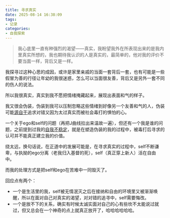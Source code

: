 ```yaml
---
title: 寻求真实
date: 2025-08-14 16:38:09
tags:
- 记录
categories:
- 自我探索
---
```


>我心底里一直有种强烈的渴望——真实，我盼望我外在所表现出来的是我内里真实所想的，我也期待我认识的人是真实的，最简单的，他对我的评价不要当面一样，背后又是一样。

我探寻过这种心思的成因，或许是家里亲戚的当面一套背后一套，也有可能是一些假冒为善的行径让年幼的我很迷惑，怎么可以当面很友善，背后又是另外一套不同的伤人的说法。

所以我很真实，真实到我不愿把情绪掩藏起来，展现出表面和气的样子。

我又很会伪装，伪装到我可以压制忽略这些情绪到好像另一个友善和气的人，伪装可能[源自于](https://asherlife.github.io/2025/07/about_self-discovery/)追求对错又因为太过真实而被社会毒打的惧怕的心。

一个关于ego和self的问题（再把J曲线拉出来温故一遍），但还有一个我是谁的问题，之前提到过我的[自我不稳定](https://asherlife.github.io/2025/03/%E5%86%99%E5%9C%A8%E4%BA%8C%E5%8D%81%E4%B8%83%E5%B2%81%E5%8D%8A/)，就是在塑造伪装的我的过程中，被毒打后寻求的认可并不能真正建立我的价值。

绕太远，换句话说，在正道中的发展可能是，在寻求真实的过程中，self不断谦卑，与执拗的ego分离（老我归入基督的死），self（真正穿上新人）活在自由中。

而我的处理方式是把self和ego在苦难中一同毁灭了。

回应点有两个：

- 一个是生活里的我，self被无情泯灭之后在接纳和自由的环境里又被渐渐唤醒，所以在面对自己对真实的渴望，对对错的追寻中，self需要悔改。
- 一个是放不下的关系，确实有时候太诚实面对自己的心有些坎不太能说过就过，但又总会在一个神奇的点上就真正放开了，哈哈哈哈哈哈。
